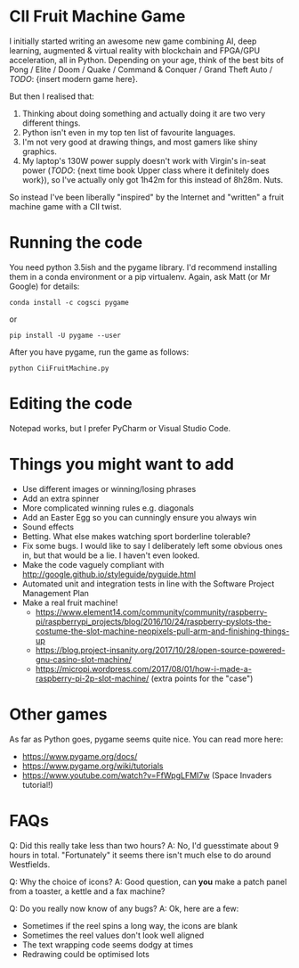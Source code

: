 # CII Fruit Machine Game

I initially started writing an awesome new game combining AI, deep learning, augmented & virtual 
reality with blockchain and FPGA/GPU acceleration, all in Python. Depending on your age, 
think of the best bits of Pong / Elite / Doom / Quake / Command & Conquer / Grand Theft Auto / *TODO*: {insert modern
game here}. 

But then I realised that:

1) Thinking about doing something and actually doing it are two very different things.
2) Python isn't even in my top ten list of favourite languages.
3) I'm not very good at drawing things, and most gamers like shiny graphics.
4) My laptop's 130W power supply doesn't work with Virgin's in-seat power (*TODO*: {next time book
Upper class where it definitely does work}), so I've actually only got 1h42m for this instead of 8h28m. 
Nuts.

So instead I've been liberally "inspired" by the Internet and "written" a fruit machine game with a
CII twist.  

# Running the code

You need python 3.5ish and the pygame library. I'd recommend installing them in a conda environment or a pip virtualenv. 
Again, ask Matt (or Mr Google) for details:
 
```
conda install -c cogsci pygame
``` 

or

```
pip install -U pygame --user
```

After you have pygame, run the game as follows:

```
python CiiFruitMachine.py
```

# Editing the code

Notepad works, but I prefer PyCharm or Visual Studio Code.

# Things you might want to add

* Use different images or winning/losing phrases
* Add an extra spinner
* More complicated winning rules e.g. diagonals
* Add an Easter Egg so you can cunningly ensure you always win
* Sound effects
* Betting. What else makes watching sport borderline tolerable?
* Fix some bugs. I would like to say I deliberately left some obvious ones in, but that would be a lie. I haven't even 
looked.
* Make the code vaguely compliant with http://google.github.io/styleguide/pyguide.html
* Automated unit and integration tests in line with the Software Project Management Plan
* Make a real fruit machine!
  * https://www.element14.com/community/community/raspberry-pi/raspberrypi_projects/blog/2016/10/24/raspberry-pyslots-the-costume-the-slot-machine-neopixels-pull-arm-and-finishing-things-up
  * https://blog.project-insanity.org/2017/10/28/open-source-powered-gnu-casino-slot-machine/
  * https://micropi.wordpress.com/2017/08/01/how-i-made-a-raspberry-pi-2p-slot-machine/ (extra points for the "case")

# Other games

As far as Python goes, pygame seems quite nice. You can read more here:

* https://www.pygame.org/docs/
* https://www.pygame.org/wiki/tutorials
* https://www.youtube.com/watch?v=FfWpgLFMI7w (Space Invaders tutorial!)

# FAQs

Q: Did this really take less than two hours?
A: No, I'd guesstimate about 9 hours in total. "Fortunately" it seems there isn't much else to do
around Westfields.

Q: Why the choice of icons? A: Good question, can **you** make a patch panel from a toaster, a kettle
and a fax machine?

Q: Do you really now know of any bugs? A: Ok, here are a few:
* Sometimes if the reel spins a long way, the icons are blank
* Sometimes the reel values don't look well aligned
* The text wrapping code seems dodgy at times
* Redrawing could be optimised lots

